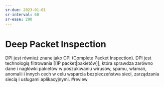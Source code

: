 ```yaml
---
sr-due: 2023-01-01
sr-interval: 60
sr-ease: 290
---
```


# Deep Packet Inspection
DPI jest również znane jako CPI (Complete Packet Inspection). DPI jest technologią filtrowania [[IP packet|pakietów]], która sprawdza zarówno dane i nagłówki pakietów w poszukiwaniu wirusów, spamu, włamań, anomalii i innych cech w celu wsparcia bezpieczeństwa sieci, zarządzania siecią i usługami aplikacyjnymi. 
#review